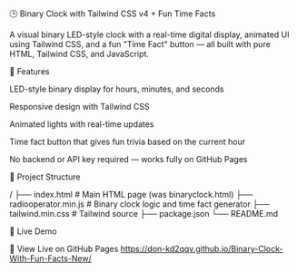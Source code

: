 

🕒 Binary Clock with Tailwind CSS v4 + Fun Time Facts

A visual binary LED-style clock with a real-time digital display, animated UI using Tailwind CSS, and a fun "Time Fact" button — all built with pure HTML, Tailwind CSS, and JavaScript.

🌟 Features

LED-style binary display for hours, minutes, and seconds

Responsive design with Tailwind CSS

Animated lights with real-time updates

Time fact button that gives fun trivia based on the current hour

No backend or API key required — works fully on GitHub Pages

📁 Project Structure

/
├── index.html          # Main HTML page (was binaryclock.html)
├── radiooperator.min.js           # Binary clock logic and time fact generator
├── tailwind.min.css      # Tailwind source
├── package.json
└── README.md

🚀 Live Demo

🔗 View Live on GitHub Pages
https://don-kd2qqv.github.io/Binary-Clock-With-Fun-Facts-New/

